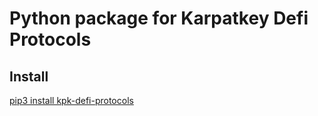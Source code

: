 # Python package for Karpatkey Defi Protocols

## Install

[pip3 install kpk-defi-protocols](https://pypi.org/project/kpk-defi-protocols/0.0.6/)

